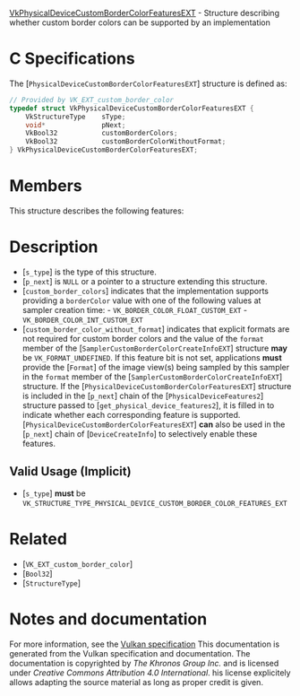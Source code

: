 [VkPhysicalDeviceCustomBorderColorFeaturesEXT](https://www.khronos.org/registry/vulkan/specs/1.3-extensions/man/html/VkPhysicalDeviceCustomBorderColorFeaturesEXT.html) - Structure describing whether custom border colors can be supported by an implementation

# C Specifications
The [`PhysicalDeviceCustomBorderColorFeaturesEXT`] structure is defined
as:
```c
// Provided by VK_EXT_custom_border_color
typedef struct VkPhysicalDeviceCustomBorderColorFeaturesEXT {
    VkStructureType    sType;
    void*              pNext;
    VkBool32           customBorderColors;
    VkBool32           customBorderColorWithoutFormat;
} VkPhysicalDeviceCustomBorderColorFeaturesEXT;
```

# Members
This structure describes the following features:

# Description
- [`s_type`] is the type of this structure.
- [`p_next`] is `NULL` or a pointer to a structure extending this structure.
- [`custom_border_colors`] indicates that the implementation supports providing a `borderColor` value with one of the following values at sampler creation time:  - `VK_BORDER_COLOR_FLOAT_CUSTOM_EXT`  - `VK_BORDER_COLOR_INT_CUSTOM_EXT` 
- [`custom_border_color_without_format`] indicates that explicit formats are not required for custom border colors and the value of the `format` member of the [`SamplerCustomBorderColorCreateInfoEXT`] structure  **may**  be `VK_FORMAT_UNDEFINED`. If this feature bit is not set, applications  **must**  provide the [`Format`] of the image view(s) being sampled by this sampler in the `format` member of the [`SamplerCustomBorderColorCreateInfoEXT`] structure.
If the [`PhysicalDeviceCustomBorderColorFeaturesEXT`] structure is included in the [`p_next`] chain of the
[`PhysicalDeviceFeatures2`] structure passed to
[`get_physical_device_features2`], it is filled in to indicate whether each
corresponding feature is supported.
[`PhysicalDeviceCustomBorderColorFeaturesEXT`] **can**  also be used in the [`p_next`] chain of
[`DeviceCreateInfo`] to selectively enable these features.
## Valid Usage (Implicit)
-  [`s_type`] **must**  be `VK_STRUCTURE_TYPE_PHYSICAL_DEVICE_CUSTOM_BORDER_COLOR_FEATURES_EXT`

# Related
- [`VK_EXT_custom_border_color`]
- [`Bool32`]
- [`StructureType`]

# Notes and documentation
For more information, see the [Vulkan specification](https://www.khronos.org/registry/vulkan/specs/1.3-extensions/html/vkspec.html)
This documentation is generated from the Vulkan specification and documentation.
The documentation is copyrighted by *The Khronos Group Inc.* and is licensed under *Creative Commons Attribution 4.0 International*.
his license explicitely allows adapting the source material as long as proper credit is given.
        